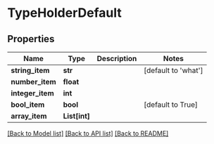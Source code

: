 # TypeHolderDefault


## Properties
Name | Type | Description | Notes
------------ | ------------- | ------------- | -------------
**string_item** | **str** |  | [default to 'what']
**number_item** | **float** |  | 
**integer_item** | **int** |  | 
**bool_item** | **bool** |  | [default to True]
**array_item** | **List[int]** |  | 

[[Back to Model list]](../README.md#documentation-for-models) [[Back to API list]](../README.md#documentation-for-api-endpoints) [[Back to README]](../README.md)



